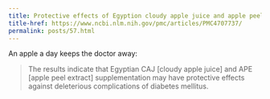 ```yaml
---
title: Protective effects of Egyption cloudy apple juice and apple peel extract on lipid peroxidation, antioxidant enzymes and inflammatory status in diabetic rat pancreas
title-href: https://www.ncbi.nlm.nih.gov/pmc/articles/PMC4707737/
permalink: posts/57.html
---
```


An apple a day keeps the doctor away:

> The results indicate that Egyptian <span class="sc">CAJ</span> [cloudy apple juice] and <span class="sc">APE</span> [apple peel extract] supplementation may have protective effects against deleterious complications of diabetes mellitus.